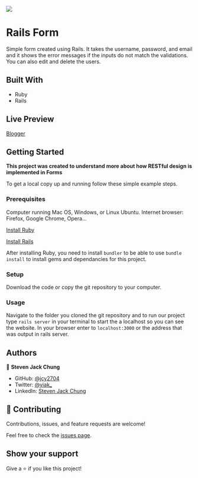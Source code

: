 ![](https://img.shields.io/badge/Microverse-blueviolet)

# Rails Form

Simple form created using Rails. It takes the username, password, and email and it shows the error messages if the inputs do not match the validations. You can also edit and delete the users.

## Built With

- Ruby
- Rails

## Live Preview

[Blogger](https://calm-sands-83196.herokuapp.com/)

## Getting Started

**This project was created to understand more about how RESTful design is implemented in Forms**


To get a local copy up and running follow these simple example steps.

### Prerequisites
Computer running Mac OS, Windows, or Linux Ubuntu.
Internet browser: Firefox, Google Chrome, Opera...

[Install Ruby](https://www.theodinproject.com/courses/ruby-programming/lessons/installing-ruby-ruby-programming)

[Install Rails](https://www.theodinproject.com/courses/ruby-on-rails/lessons/your-first-rails-application-ruby-on-rails)

After installing Ruby, you need to install `bundler` to be able to use `bundle install` to install gems and dependancies for this project.

### Setup
Download the code or copy the git repository to your computer.

### Usage
Navigate to the folder you cloned the git repository and to run our project type `rails server` in your terminal to start the a localhost so you can see the website. In your browser enter to `localhost:3000` or the address that was output in rails server.


## Authors

👤 **Steven Jack Chung**

- GitHub: [@jcy2704](https://github.com/jcy2704)
- Twitter: [@yiak_](https://twitter.com/yiak_)
- LinkedIn: [Steven Jack Chung](https://linkedin.com/in/stevenjchung)

## 🤝 Contributing

Contributions, issues, and feature requests are welcome!

Feel free to check the [issues page](https://github.com/jcy2704/re-form/issues).

## Show your support

Give a ⭐️ if you like this project!
